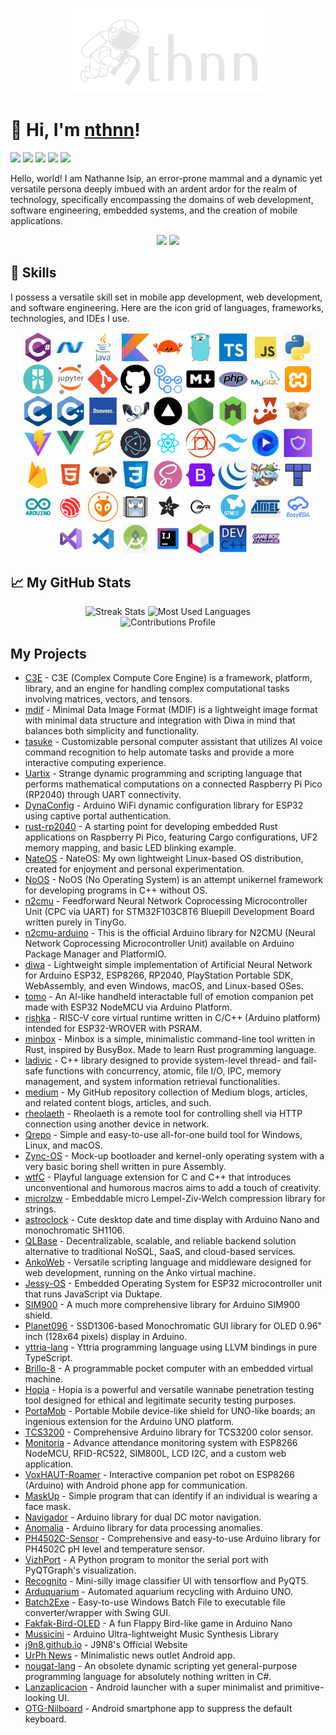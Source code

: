 <p align="center">
	<img src="img_nthnn.png" width="310" />
</p>

# 🚀 Hi, I'm [nthnn](https://nthnn.github.io)!

<a href="#"><img src="https://img.shields.io/badge/OS-Ubuntu-ubuntu?logo=ubuntu&labelColor=gray&logoColor=white&color=007ec6" /></a> <a href="https://twitter.com/nathannestein"><img src="https://img.shields.io/badge/Twitter-@nathannestein-X?logo=Twitter&labelColor=gray&logoColor=white&color=007ec6" /></a> <a href="https://www.linkedin.com/in/nathannestein/"><img src="https://img.shields.io/badge/LinkedIn-Nathanne%20Isip-@nathannestein?logo=LinkedIn&labelColor=gray&color=007ec6" /></a> <a href="https://medium.com/@nthnn"><img src="https://img.shields.io/badge/Medium-nthnn-@nthnn?logo=Medium&labelColor=gray&color=007ec6" /></a> <a href="#"><img src="https://user-badge.committers.top/philippines/nthnn.svg" /></a>

Hello, world! I am Nathanne Isip, an error-prone mammal and a dynamic yet versatile persona deeply imbued with an ardent ardor for the realm of technology, specifically encompassing the domains of web development, software engineering, embedded systems, and the creation of mobile applications.

<p align="center">
	<a href="https://nthnn.github.io"><img src="https://img.shields.io/badge/Visit%20my%20website!-007ec6?style=for-the-badge&logoColor=white&logo=Google-Chrome" /></a> <a href="https://nthnn.github.io/assets/files/nthnn-resume.pdf"><img src="https://img.shields.io/badge/Get%20my%20resume-007ec6?style=for-the-badge&logoColor=white&logo=ReadMe" /></a>
</p>

## 🧬 Skills

I possess a versatile skill set in mobile app development, web development, and software engineering. Here are the icon grid of languages, frameworks, technologies, and IDEs I use.

<p align="center">
	<a href="https://learn.microsoft.com/en-us/dotnet/csharp/"><img src="assets/ic-csharp.png" width="48" /></a>
	<a href="https://dotnet.microsoft.com/en-us/"><img src="assets/ic-dotnet.png" width="48" /></a>
	<a href="https://www.java.com/en/"><img src="assets/ic-java.png" width="48" /></a>
	<a href="https://kotlinlang.org"><img src="assets/ic-kotlin.png" width="48" /></a>
	<a href="https://www.rust-lang.org/"><img src="assets/ic-rust.png" width="48" /></a>
	<a href="https://go.dev/"><img src="assets/ic-golang.png" width="48" /></a>
	<a href="https://www.typescriptlang.org"><img src="assets/ic-typescript.png" width="48" /></a>
	<a href="https://www.javascript.com"><img src="assets/ic-js.png" width="48" /></a>
	<a href="https://www.python.org"><img src="assets/ic-python.png" width="48" /></a>
	<br/>
	<a href="https://ballerina.io"><img src="assets/ic-ballerina.png" width="48" /></a>
	<a href="https://jupyter.org"><img src="assets/ic-jupyter.png" width="48" /></a>
	<a href="https://git-scm.com/"><img src="assets/ic-git.png" width="48" /></a>
	<a href="https://github.com/"><img src="assets/ic-github.png" width="48" /></a>
	<a href="https://github.com/"><img src="assets/ic-github-actions.png" width="48" /></a>
	<a href="https://markdownguide.org/"><img src="assets/ic-markdown.png" width="48" /></a>
	<a href="https://www.php.net"><img src="assets/ic-php.png" width="48" /></a>
	<a href="https://www.mysql.com"><img src="assets/ic-mysql.png" width="48" /></a>
	<a href="https://www.apachefriends.org"><img src="assets/ic-xampp.png" width="48" /></a>
	<br/>
	<a href="https://www.iso.org/standard/74528.html"><img src="assets/ic-clang.png" width="48" /></a>
	<a href="https://cplusplus.com/"><img src="assets/ic-cpp.png" width="48" /></a>
	<a href="https://doxygen.nl"><img src="assets/ic-doxygen.png" width="48" /></a>
	<a href="https://llvm.org/"><img src="assets/ic-llvm.png" width="48" /></a>
	<a href="https://vercel.com/"><img src="assets/ic-vercel.png" width="48" /></a>
	<a href="https://nodejs.org/en"><img src="assets/ic-nodejs.png" width="48" /></a>
	<a href="https://nodemon.io/"><img src="assets/ic-nodemon.png" width="48" /></a>
	<a href="https://jestjs.io"><img src="assets/ic-jest.png" width="48" /></a>
	<a href="https://parceljs.org/"><img src="assets/ic-parcel.png" width="48" /></a>
	<br/>
	<a href="https://vitejs.dev/"><img src="assets/ic-vite.png" width="48" /></a>
	<a href="https://vuejs.org/"><img src="assets/ic-vue.png" width="48" /></a>
	<a href="https://babeljs.io/"><img src="assets/ic-babel.png" width="48" /></a>
	<a href="https://www.electronjs.org"><img src="assets/ic-electronjs.png" width="48" /></a>
	<a href="https://react.dev"><img src="assets/ic-reactjs.png" width="48" /></a>	<a href="https://postcss.org/"><img src="assets/ic-postcss.png" width="48" /></a>
	<a href="https://tailwindcss.com/"><img src="assets/ic-tailwind.png" width="48" /></a>
	<a href="https://flowbite.com/"><img src="assets/ic-flowbite.png" width="48" /></a>
	<a href="https://heroicons.com/"><img src="assets/ic-heroicons.png" width="48" /></a>
	<br/>
	<a href="https://firebase.google.com"><img src="assets/ic-firebase.png" width="48" /></a>
	<a href="https://html5.org"><img src="assets/ic-html5.png" width="48" /></a>
	<a href="https://pugjs.org/api/getting-started.html"><img src="assets/ic-pug.png" width="48" /></a>
	<a href="https://www.css3.com"><img src="assets/ic-css3.png" width="48" /></a>
	<a href="https://sass-lang.com/"><img src="assets/ic-sass.png" width="48" /></a>
	<a href="https://getbootstrap.com"><img src="assets/ic-bootstrap.png" width="48" /></a>
	<a href="https://jquery.com"><img src="assets/ic-jquery.png" width="48" /></a>
	<a href="https://phaser.io/"><img src="assets/ic-phaser.png" width="48" /></a>
	<a href="https://www.mapeditor.org/"><img src="assets/ic-tiledmap.png" width="48" /></a>
	<br/>
	<a href="https://www.arduino.cc"><img src="assets/ic-arduino.png" width="48" /></a>
	<a href="https://www.espressif.com"><img src="assets/ic-espressif.png" width="48" /></a>
	<a href="https://platformio.org"><img src="assets/ic-platformio.png" width="48" /></a>
	<a href="https://tinygo.org/"><img src="assets/ic-tinygo.png" width="48" /></a>
	<a href="https://www.adafruit.com"><img src="assets/ic-adafruit.png" width="48" /></a>
	<a href="https://www.microchip.com/en-us/products/microcontrollers-and-microprocessors/8-bit-mcus/avr-mcus"><img src="assets/ic-avr.png" width="48" /></a>
	<a href="https://www.st.com/en/microcontrollers-microprocessors/stm32-32-bit-arm-cortex-mcus.html"><img src="assets/ic-stm32.png" width="48" /></a>
	<a href="https://www.microchip.com"><img src="assets/ic-atmel.png" width="48" /></a>
	<a href="https://easyeda.com"><img src="assets/ic-easyeda.png" width="48" /></a>
	<br/>
	<a href="https://visualstudio.microsoft.com"><img src="assets/ic-visual-studio.png" width="48" /></a>
	<a href="https://code.visualstudio.com"><img src="assets/ic-visual-studio-code.png" width="48" /></a>
	<a href="https://developer.android.com/studio"><img src="assets/ic-android-studio.png" width="48" /></a>
	<a href="https://www.jetbrains.com/idea/"><img src="assets/ic-intellij.png" width="48" /></a>
	<a href="https://netbeans.apache.org"><img src="assets/ic-netbeans.png" width="48" /></a>
	<a href="https://www.bloodshed.net"><img src="assets/ic-devcpp.png" width="48" /></a>
	<a href="https://github.com/GValiente/butano"><img src="assets/ic-gba.png" width="48" /></a>
</p>

## 📈 My GitHub Stats

<div align="center">
	<img alt="Streak Stats" src="https://github-readme-streak-stats.herokuapp.com/?user=nthnn&hide_border=true&show_icons=true&currStreakNum=e9ecef&sideNums=e9ecef&border=272b30&currStreakLabel=e9ecef&background=272b30&sideLabels=e9ecef&dates=7a8288" />
	<img alt="Most Used Languages" src="https://github-readme-stats.vercel.app/api/top-langs/?username=nthnn&layout=compact&theme=onedark&hide_border=true&title_color=e9ecef&text_color=e9ecef&bg_color=272b30&hide=html,css,batchfile,jupyter+notebook,shell,cmake&langs_count=16&size_weight=0.5&count_weight=0.5" />
	<br/>
	<img alt="Contributions Profile" src="https://github-readme-activity-graph.vercel.app/graph?username=nthnn&custom_title=Nathanne%20Isip%27s%20Contribution%20Graph&hide_border=true&theme=react-dark&bg_color=272b30&color=ffffff" />
</div>

## My Projects

- [C3E](https://github.com/nthnn/c3e) - C3E (Complex Compute Core Engine) is a framework, platform, library, and an engine for handling complex computational tasks involving matrices, vectors, and tensors.
- [mdif](https://github.com/nthnn/mdif) - Minimal Data Image Format (MDIF) is a lightweight image format with minimal data structure and integration with Diwa in mind that balances both simplicity and functionality.
- [tasuke](https://github.com/nthnn/tasuke) - Customizable personal computer assistant that utilizes AI voice command recognition to help automate tasks and provide a more interactive computing experience.
- [Uartix](https://github.com/nthnn/Uartix) - Strange dynamic programming and scripting language that performs mathematical computations on a connected Raspberry Pi Pico (RP2040) through UART connectivity.
- [DynaConfig](https://github.com/nthnn/DynaConfig) - Arduino WiFi dynamic configuration library for ESP32 using captive portal authentication.
- [rust-rp2040](https://github.com/nthnn/rust-rp2040) - A starting point for developing embedded Rust applications on Raspberry Pi Pico, featuring Cargo configurations, UF2 memory mapping, and basic LED blinking example.
- [NateOS](https://github.com/nthnn/NateOS) - NateOS: My own lightweight Linux-based OS distribution, created for enjoyment and personal experimentation.
- [NoOS](https://github.com/nthnn/NoOS) - NoOS (No Operating System) is an attempt unikernel framework for developing programs in C++ without OS.
- [n2cmu](https://github.com/nthnn/n2cmu) - Feedforward Neural Network Coprocessing Microcontroller Unit (CPC via UART) for STM32F103C8T6 Bluepill Development Board written purely in TinyGo.
- [n2cmu-arduino](https://github.com/nthnn/n2cmu-arduino) - This is the official Arduino library for N2CMU (Neural Network Coprocessing Microcontroller Unit) available on Arduino Package Manager and PlatformIO.
- [diwa](https://github.com/nthnn/diwa) - Lightweight simple implementation of Artificial Neural Network for Arduino ESP32, ESP8266, RP2040, PlayStation Portable SDK, WebAssembly, and even Windows, macOS, and Linux-based OSes.
- [tomo](https://github.com/nthnn/tomo) - An AI-like handheld interactable full of emotion companion pet made with ESP32 NodeMCU via Arduino Platform.
- [rishka](https://github.com/nthnn/rishka) - RISC-V core virtual runtime written in C/C++ (Arduino platform) intended for ESP32-WROVER with PSRAM.
- [minbox](https://github.com/nthnn/minbox) - Minbox is a simple, minimalistic command-line tool written in Rust, inspired by BusyBox. Made to learn Rust programming language.
- [ladivic](https://github.com/nthnn/ladivic) - C++ library designed to provide system-level thread- and fail-safe functions with concurrency, atomic, file I/O, IPC, memory management, and system information retrieval functionalities.
- [medium](https://github.com/nthnn/medium) - My GitHub repository collection of Medium blogs, articles, and related content blogs, articles, and such.
- [rheolaeth](https://github.com/nthnn/rheolaeth) - Rheolaeth is a remote tool for controlling shell via HTTP connection using another device in network.
- [Qrepo](https://github.com/nthnn/Qrepo) - Simple and easy-to-use all-for-one build tool for Windows, Linux, and macOS.
- [Zync-OS](https://github.com/nthnn/Zync-OS) - Mock-up bootloader and kernel-only operating system with a very basic boring shell written in pure Assembly.
- [wtfC](https://github.com/nthnn/wtfC) - Playful language extension for C and C++ that introduces unconventional and humorous macros aims to add a touch of creativity.
- [microlzw](https://github.com/nthnn/microlzw) - Embeddable micro Lempel-Ziv-Welch compression library for strings.
- [astroclock](https://github.com/nthnn/astroclock) - Cute desktop date and time display with Arduino Nano and monochromatic SH1106.
- [QLBase](https://github.com/nthnn/QLBase) - Decentralizable, scalable, and reliable backend solution alternative to traditional NoSQL, SaaS, and cloud-based services.
- [AnkoWeb](https://github.com/nthnn/AnkoWeb) - Versatile scripting language and middleware designed for web development, running on the Anko virtual machine.
- [Jessy-OS](https://github.com/nthnn/Jessy-OS) - Embedded Operating System for ESP32 microcontroller unit that runs JavaScript via Duktape.
- [SIM900](https://github.com/nthnn/SIM900) - A much more comprehensive library for Arduino SIM900 shield.
- [Planet096](https://github.com/nthnn/Planet096) - SSD1306-based Monochromatic GUI library for OLED 0.96" inch (128x64 pixels) display in Arduino.
- [yttria-lang](https://github.com/nthnn/yttria-lang) - Yttria programming language using LLVM bindings in pure TypeScript.
- [Brillo-8](https://github.com/nthnn/Brillo-8) - A programmable pocket computer with an embedded virtual machine.
- [Hopia](https://github.com/nthnn/Hopia) - Hopia is a powerful and versatile wannabe penetration testing tool designed for ethical and legitimate security testing purposes.
- [PortaMob](https://github.com/nthnn/PortaMob) - Portable Mobile device-like shield for UNO-like boards; an ingenious extension for the Arduino UNO platform.
- [TCS3200](https://github.com/nthnn/TCS3200) - Comprehensive Arduino library for TCS3200 color sensor.
- [Monitoria](https://github.com/nthnn/Monitoria) - Advance attendance monitoring system with ESP8266 NodeMCU, RFID-RC522, SIM800L, LCD I2C, and a custom web application.
- [VoxHAUT-Roamer](https://github.com/nthnn/VoxHAUT-Roamer) - Interactive companion pet robot on ESP8266 (Arduino) with Android phone app for communication.
- [MaskUp](https://github.com/nthnn/MaskUp) - Simple program that can identify if an individual is wearing a face mask.
- [Navigador](https://github.com/nthnn/Navigador) - Arduino library for dual DC motor navigation.
- [Anomalia](https://github.com/nthnn/Anomalia) - Arduino library for data processing anomalies.
- [PH4502C-Sensor](https://github.com/nthnn/PH4502C-Sensor) - Comprehensive and easy-to-use Arduino library for PH4502C pH level and temperature sensor.
- [VizhPort](https://github.com/nthnn/VizhPort) - A Python program to monitor the serial port with PyQTGraph's visualization.
- [Recognito](https://github.com/nthnn/Recognito) - Mini-silly image classifier UI with tensorflow and PyQT5.
- [Arduquarium](https://github.com/nthnn/Arduquarium) - Automated aquarium recycling with Arduino UNO.
- [Batch2Exe](https://github.com/nthnn/Batch2Exe) - Easy-to-use Windows Batch File to executable file converter/wrapper with Swing GUI.
- [Fakfak-Bird-OLED](https://github.com/nthnn/Fakfak-Bird-OLED) - A fun Flappy Bird-like game in Arduino Nano
- [Mussicini](https://github.com/nthnn/Musiccini) - Arduino Ultra-lightweight Music Synthesis Library
- [j9n8.github.io](https://github.com/J9N8/j9n8.github.io) - J9N8's Official Website
- [UrPh News](https://github.com/nthnn/UrPh-News) - Minimalistic news outlet Android app.
- [nougat-lang](https://github.com/nthnn/nougat-lang) - An obsolete dynamic scripting yet general-purpose programming language for absolutely nothing written in C#.
- [Lanzaplicacion](https://github.com/nthnn/Lanzaplicacion) - Android launcher with a super minimalist and primitive-looking UI.
- [OTG-Nilboard](https://github.com/nthnn/OTG-Nilboard) - Android smartphone app to suppress the default keyboard.
